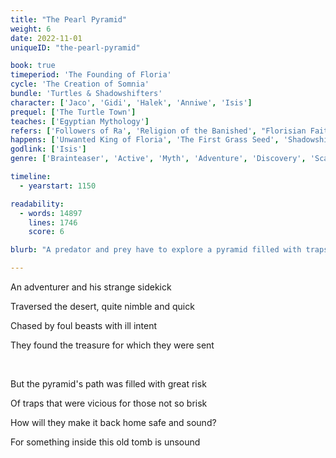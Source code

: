 ```yaml
---
title: "The Pearl Pyramid"
weight: 6
date: 2022-11-01
uniqueID: "the-pearl-pyramid"

book: true
timeperiod: 'The Founding of Floria'
cycle: 'The Creation of Somnia'
bundle: 'Turtles & Shadowshifters'
character: ['Jaco', 'Gidi', 'Halek', 'Anniwe', 'Isis']
prequel: ['The Turtle Town']
teaches: ['Egyptian Mythology']
refers: ['Followers of Ra', 'Religion of the Banished', "Florisian Faith", 'Wo Chiefcloud', 'Donte', 'Ra', 'Desertglass', 'Pearl Pyramid', 'Gripglass', 'Demise of the Gazelles', 'Royal Gazelles', 'Survival of the Toughest Tiger', 'Heroeshaven', 'Bank of Heroeshaven', 'The Floating Egg']
happens: ['Unwanted King of Floria', 'The First Grass Seed', 'Shadowshifter Extinction', 'Curse of Isis', 'The Pearlpath']
godlink: ['Isis']
genre: ['Brainteaser', 'Active', 'Myth', 'Adventure', 'Discovery', 'Scary', 'Funny', "History"]

timeline:
  - yearstart: 1150

readability:
  - words: 14897
    lines: 1746
    score: 6

blurb: "A predator and prey have to explore a pyramid filled with traps---together---always on the run from cruel shadowshifters. They're looking for the second part of an important legend about pyramids and gods, but find something entirely different."

---
```


An adventurer and his strange sidekick

Traversed the desert, quite nimble and quick

Chased by foul beasts with ill intent

They found the treasure for which they were sent

&nbsp;

But the pyramid's path was filled with great risk

Of traps that were vicious for those not so brisk

How will they make it back home safe and sound?

For something inside this old tomb is unsound
